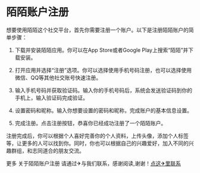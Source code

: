 # 陌陌账户注册

想要使用陌陌这个社交平台，首先你需要注册一个账户。以下是注册陌陌账户的简单步骤：

1. 下载并安装陌陌应用。你可以在App Store或者Google Play上搜索“陌陌”并下载安装。

2. 打开应用并选择“注册”选项。你可以选择使用手机号码注册，也可以选择使用微信、QQ等其他社交账号快速注册。

3. 输入手机号码并获取验证码。输入你的手机号码后，系统会发送验证码到你的手机上，输入验证码完成验证。

4. 设置密码和昵称。输入你想要设置的密码和昵称，完成账户的基本信息设置。

5. 完成注册。点击注册按钮，恭喜你已经成功注册了一个陌陌账户。

注册完成后，你可以根据个人喜好完善你的个人资料，上传头像，添加个人标签等，让更多的人可以找到你。同时，你也可以根据自己的兴趣爱好，加入不同的兴趣群组，和志同道合的朋友交流。

更多 关于陌陌账户注册 请通过✈与我们联系，感谢阅读,谢谢！[点这✈里联系](https://ww.k02.cc)